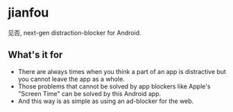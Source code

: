 # jianfou

见否, next-gen distraction-blocker for Android.

## What's it for

- There are always times when you think a part of an app is distractive but you cannot leave the app as a whole.
- Those problems that cannot be solved by app blockers like Apple's "Screen Time" can be solved by this Android app.
- And this way is as simple as using an ad-blocker for the web.
